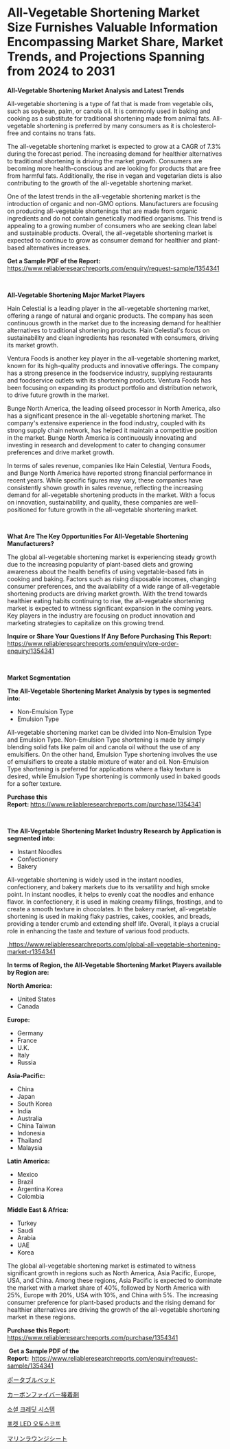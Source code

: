 <p><h1>All-Vegetable Shortening Market Size Furnishes Valuable Information Encompassing Market Share, Market Trends, and Projections Spanning from 2024 to 2031</h1></p><p><strong>All-Vegetable Shortening Market Analysis and Latest Trends</strong></p>
<p><p>All-vegetable shortening is a type of fat that is made from vegetable oils, such as soybean, palm, or canola oil. It is commonly used in baking and cooking as a substitute for traditional shortening made from animal fats. All-vegetable shortening is preferred by many consumers as it is cholesterol-free and contains no trans fats.</p><p>The all-vegetable shortening market is expected to grow at a CAGR of 7.3% during the forecast period. The increasing demand for healthier alternatives to traditional shortening is driving the market growth. Consumers are becoming more health-conscious and are looking for products that are free from harmful fats. Additionally, the rise in vegan and vegetarian diets is also contributing to the growth of the all-vegetable shortening market.</p><p>One of the latest trends in the all-vegetable shortening market is the introduction of organic and non-GMO options. Manufacturers are focusing on producing all-vegetable shortenings that are made from organic ingredients and do not contain genetically modified organisms. This trend is appealing to a growing number of consumers who are seeking clean label and sustainable products. Overall, the all-vegetable shortening market is expected to continue to grow as consumer demand for healthier and plant-based alternatives increases.</p></p>
<p><strong>Get a Sample PDF of the Report:&nbsp;</strong> <a href="https://www.reliableresearchreports.com/enquiry/request-sample/1354341">https://www.reliableresearchreports.com/enquiry/request-sample/1354341</a></p>
<p>&nbsp;</p>
<p><strong>All-Vegetable Shortening Major Market Players</strong></p>
<p><p>Hain Celestial is a leading player in the all-vegetable shortening market, offering a range of natural and organic products. The company has seen continuous growth in the market due to the increasing demand for healthier alternatives to traditional shortening products. Hain Celestial's focus on sustainability and clean ingredients has resonated with consumers, driving its market growth.</p><p>Ventura Foods is another key player in the all-vegetable shortening market, known for its high-quality products and innovative offerings. The company has a strong presence in the foodservice industry, supplying restaurants and foodservice outlets with its shortening products. Ventura Foods has been focusing on expanding its product portfolio and distribution network, to drive future growth in the market.</p><p>Bunge North America, the leading oilseed processor in North America, also has a significant presence in the all-vegetable shortening market. The company's extensive experience in the food industry, coupled with its strong supply chain network, has helped it maintain a competitive position in the market. Bunge North America is continuously innovating and investing in research and development to cater to changing consumer preferences and drive market growth.</p><p>In terms of sales revenue, companies like Hain Celestial, Ventura Foods, and Bunge North America have reported strong financial performance in recent years. While specific figures may vary, these companies have consistently shown growth in sales revenue, reflecting the increasing demand for all-vegetable shortening products in the market. With a focus on innovation, sustainability, and quality, these companies are well-positioned for future growth in the all-vegetable shortening market.</p></p>
<p>&nbsp;</p>
<p><strong>What Are The Key Opportunities For All-Vegetable Shortening Manufacturers?</strong></p>
<p><p>The global all-vegetable shortening market is experiencing steady growth due to the increasing popularity of plant-based diets and growing awareness about the health benefits of using vegetable-based fats in cooking and baking. Factors such as rising disposable incomes, changing consumer preferences, and the availability of a wide range of all-vegetable shortening products are driving market growth. With the trend towards healthier eating habits continuing to rise, the all-vegetable shortening market is expected to witness significant expansion in the coming years. Key players in the industry are focusing on product innovation and marketing strategies to capitalize on this growing trend.</p></p>
<p><strong>Inquire or Share Your Questions If Any Before Purchasing This Report:</strong> <a href="https://www.reliableresearchreports.com/enquiry/pre-order-enquiry/1354341">https://www.reliableresearchreports.com/enquiry/pre-order-enquiry/1354341</a></p>
<p>&nbsp;</p>
<p><strong>Market Segmentation</strong></p>
<p><strong>The All-Vegetable Shortening Market Analysis by types is segmented into:</strong></p>
<p><ul><li>Non-Emulsion Type</li><li>Emulsion Type</li></ul></p>
<p><p>All-vegetable shortening market can be divided into Non-Emulsion Type and Emulsion Type. Non-Emulsion Type shortening is made by simply blending solid fats like palm oil and canola oil without the use of any emulsifiers. On the other hand, Emulsion Type shortening involves the use of emulsifiers to create a stable mixture of water and oil. Non-Emulsion Type shortening is preferred for applications where a flaky texture is desired, while Emulsion Type shortening is commonly used in baked goods for a softer texture.</p></p>
<p><strong>Purchase this Report:&nbsp;</strong><a href="https://www.reliableresearchreports.com/purchase/1354341">https://www.reliableresearchreports.com/purchase/1354341</a></p>
<p>&nbsp;</p>
<p><strong>The All-Vegetable Shortening Market Industry Research by Application is segmented into:</strong></p>
<p><ul><li>Instant Noodles</li><li>Confectionery</li><li>Bakery</li></ul></p>
<p><p>All-vegetable shortening is widely used in the instant noodles, confectionery, and bakery markets due to its versatility and high smoke point. In instant noodles, it helps to evenly coat the noodles and enhance flavor. In confectionery, it is used in making creamy fillings, frostings, and to create a smooth texture in chocolates. In the bakery market, all-vegetable shortening is used in making flaky pastries, cakes, cookies, and breads, providing a tender crumb and extending shelf life. Overall, it plays a crucial role in enhancing the taste and texture of various food products.</p></p>
<p><a href="https://www.reliableresearchreports.com/global-all-vegetable-shortening-market-r1354341">&nbsp;https://www.reliableresearchreports.com/global-all-vegetable-shortening-market-r1354341</a></p>
<p><strong>In terms of Region, the All-Vegetable Shortening Market Players available by Region are:</strong></p>
<p>
    <p> <strong> North America: </strong>
        <ul>
            <li>United States</li>
            <li>Canada</li>
        </ul>
        </p> 
    <p> <strong> Europe: </strong>
        <ul>
            <li>Germany</li>
            <li>France</li>
            <li>U.K.</li>
            <li>Italy</li>
            <li>Russia</li>
        </ul>
        </p> 
    <p> <strong> Asia-Pacific: </strong>
        <ul>
            <li>China</li>
            <li>Japan</li>
            <li>South Korea</li>
            <li>India</li>
            <li>Australia</li>
            <li>China Taiwan</li>
            <li>Indonesia</li>
            <li>Thailand</li>
            <li>Malaysia</li>
        </ul>
        </p> 
    <p> <strong> Latin America: </strong>
        <ul>
            <li>Mexico</li>
            <li>Brazil</li>
            <li>Argentina Korea</li>
            <li>Colombia</li>
        </ul>
        </p> 
    <p> <strong> Middle East & Africa: </strong>
        <ul>
            <li>Turkey</li>
            <li>Saudi</li>
            <li>Arabia</li>
            <li>UAE</li>
            <li>Korea</li>
        </ul>
    </p>
    </p>
<p><p>The global all-vegetable shortening market is estimated to witness significant growth in regions such as North America, Asia Pacific, Europe, USA, and China. Among these regions, Asia Pacific is expected to dominate the market with a market share of 40%, followed by North America with 25%, Europe with 20%, USA with 10%, and China with 5%. The increasing consumer preference for plant-based products and the rising demand for healthier alternatives are driving the growth of the all-vegetable shortening market in these regions.</p></p>
<p><strong>Purchase this Report: </strong><a href="https://www.reliableresearchreports.com/purchase/1354341">https://www.reliableresearchreports.com/purchase/1354341</a></p>
<p>&nbsp;<strong>Get a Sample PDF of the Report:&nbsp;&nbsp;</strong><a href="https://www.reliableresearchreports.com/enquiry/request-sample/1354341">https://www.reliableresearchreports.com/enquiry/request-sample/1354341</a></p>
<p><strong></strong></p>
<p><p><a href="https://github.com/one-cool-chick/Market-Research-Report-List-1/blob/main/824300319831.md">ポータブルベッド</a></p><p><a href="https://medium.com/@jackieshlerin98056/%E7%82%AD%E7%B4%A0%E7%B9%8A%E7%B6%AD%E6%8E%A5%E7%9D%80%E5%89%A4%E5%B8%82%E5%A0%B4-%E7%AB%B6%E4%BA%89%E5%88%86%E6%9E%90-%E5%B8%82%E5%A0%B4%E3%83%88%E3%83%AC%E3%83%B3%E3%83%89-2031%E5%B9%B4%E3%81%BE%E3%81%A7%E3%81%AE%E4%BA%88%E6%B8%AC-672d695ba18e">カーボンファイバー接着剤</a></p><p><a href="https://medium.com/@tammyholmes1955/%EC%82%AC%ED%9A%8C-%EC%8B%A0%EC%9A%A9-%EC%8B%9C%EC%8A%A4%ED%85%9C-%EC%8B%9C%EC%9E%A5-2031%EB%85%84%EA%B9%8C%EC%A7%80-%EC%84%B1%EA%B3%B5%EC%A0%81%EC%9D%B8-%EB%B9%84%EC%A6%88%EB%8B%88%EC%8A%A4-%EC%A0%84%EB%9E%B5%EC%9D%98-%ED%95%B5%EC%8B%AC-b1d45f025f97">소셜 크레딧 시스템</a></p><p><a href="https://medium.com/@raisin7568/%ED%8F%AC%EC%BC%93-led-%EC%8B%AC%EC%B8%B5-%EA%B2%80%EC%82%AC%EA%B8%B0-%EC%8B%9C%EC%9E%A5-%EA%B7%9C%EB%AA%A8-cagr-%ED%8A%B8%EB%A0%8C%EB%93%9C-2024-2030-8b0c292dede0">포켓 LED 오토스코프</a></p><p><a href="https://medium.com/@elenorkiehn/%E3%83%9E%E3%83%AA%E3%83%B3%E3%83%A9%E3%82%A6%E3%83%B3%E3%82%B8%E3%82%B7%E3%83%BC%E3%83%88%E5%B8%82%E5%A0%B4%E3%81%AE%E5%88%86%E6%9E%90-%E3%82%B0%E3%83%AD%E3%83%BC%E3%83%90%E3%83%AB%E7%94%A3%E6%A5%AD%E3%81%AE%E8%A6%8B%E9%80%9A%E3%81%97%E3%81%A8%E4%BA%88%E6%B8%AC-2024%E5%B9%B4%E3%81%8B%E3%82%892031%E5%B9%B4-156fa70d7364">マリンラウンジシート</a></p></p>